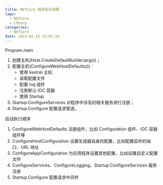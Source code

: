 ```yaml
---
title: NETCore 程序启动流程
tags:
  - NETCore
  - CSharp
categories:
  - NETCore
date: 2023-02-16 15:07:14
---
```


Program.main

1. 创建主机(Host.CreateDefaultBuilder(args))；
2. 配置主机(ConfigureWebHostDefaults())：
   - 使用 kestrel 主机
   - 读取配置文件
   - 配置 log 组件
   - 注册默认 IOC 容器
   - 使用 Startup
3. Startup.ConfigureServices 对程序中涉及的相关服务进行注册；
4. Startup.Configure 配置请求管道。

启动执行顺序

1. ConfigureWebHostDefaults 注册组件，比如 Configuration 组件、IOC 容器组件等
2. ConfigureHostConfiguration 设置生成器自身的配置，比如配置监听的端口、URL 地址
3. ConfigureAppConfiguration 为应用程序设置其他配置，比如设置自定义配置文件
4. ConfigureServices、ConfigureLogging、Startup.ConfigureServices 服务注册
5. Startup.Configure 配置请求中间件
